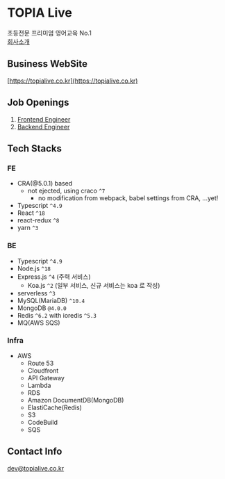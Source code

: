 # TOPIA Live

초등전문 프리미엄 영어교육 No.1 <br/>
[회사소개](https://bluecandle.notion.site/TOPIA-Edutech-8dca32a464a04743a51940f69f48bfa9?pvs=4)

## Business WebSite
[https://topialive.co.kr](https://topialive.co.kr)

## Job Openings
1. [Frontend Engineer](https://bluecandle.notion.site/TOPIA-Live-Frontend-Engineer-95761de4b0a745d5af608e84e19c8524?pvs=4)
2. [Backend Engineer](https://bluecandle.notion.site/TOPIA-Live-Backend-Engineer-0b2ea1197cd04a80843b7f5f6b85907e?pvs=4)

## Tech Stacks
### FE
- CRA(@5.0.1) based
  - not ejected, using craco `^7`
    - no modification from webpack, babel settings from CRA, ...yet!
- Typescript `^4.9`
- React `^18`
- react-redux `^8`
- yarn `^3`

### BE
- Typescript `^4.9`
- Node.js `^18`
- Express.js `^4` (주력 서비스)
  - Koa.js `^2` (일부 서비스, 신규 서비스는 koa 로 작성)  
- serverless `^3`
- MySQL(MariaDB) `^10.4`
- MongoDB `@4.0.0`
- Redis `^6.2` with ioredis `^5.3`
- MQ(AWS SQS)

### Infra
- AWS
  - Route 53
  - Cloudfront
  - API Gateway
  - Lambda
  - RDS
  - Amazon DocumentDB(MongoDB)
  - ElastiCache(Redis)
  - S3
  - CodeBuild
  - SQS

## Contact Info
dev@topialive.co.kr


